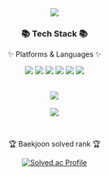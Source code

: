 <div align=center>
  <img src="https://capsule-render.vercel.app/api?type=waving&color=auto&height=200&section=header&text=JaeHyeon%20Github&fontSize=90" />
</div>
<div align=center>
	<h3>📚 Tech Stack 📚</h3>
	<p>✨ Platforms & Languages ✨</p>
</div>
<div align="center">
  <img src="https://img.shields.io/badge/Python-3776AB?style=for-the-badge&logo=Python&logoColor=white">
  <img src="https://img.shields.io/badge/MySQL-4479A1?style=for-the-badge&logo=MySQL&logoColor=white">

  <img src="https://img.shields.io/badge/github-181717?style=for-the-badge&logo=github&logoColor=white">
  <img src="https://img.shields.io/badge/Amazon S3-569A31?style=for-the-badge&logo=Amazon S3&logoColor=white"> 

  <img src="https://img.shields.io/badge/Amazon RDS-527FFF?style=for-the-badge&logo=Amazon RDS&logoColor=white">    

  <img src="https://img.shields.io/badge/Amazon EC2-FF9900?style=for-the-badge&logo=Amazon EC2&logoColor=white">    
</div>

<div align=center>
	<br>

<img src="https://github-readme-stats.vercel.app/api/top-langs/?username=JaeHyeon-Oh&layout=compact"><br><br>
<img src="https://github-readme-stats.vercel.app/api?username=JaeHyeon-Oh&show_icons=true">


<br>
<p>🏆 Baekjoon solved rank 🏆</p>
	
[![Solved.ac Profile](http://mazassumnida.wtf/api/v2/generate_badge?boj=dhwogus1212)](https://solved.ac/dhwogus1212)
</div>
<!--
**JaeHyeon-Oh/JaeHyeon-Oh** is a ✨ _special_ ✨ repository because its `README.md` (this file) appears on your GitHub profile.

Here are some ideas to get you started:

- 🔭 I’m currently working on ...
- 🌱 I’m currently learning ...
- 👯 I’m looking to collaborate on ...
- 🤔 I’m looking for help with ...
- 💬 Ask me about ...
- 📫 How to reach me: ...
- 😄 Pronouns: ...
- ⚡ Fun fact: ...
-->
